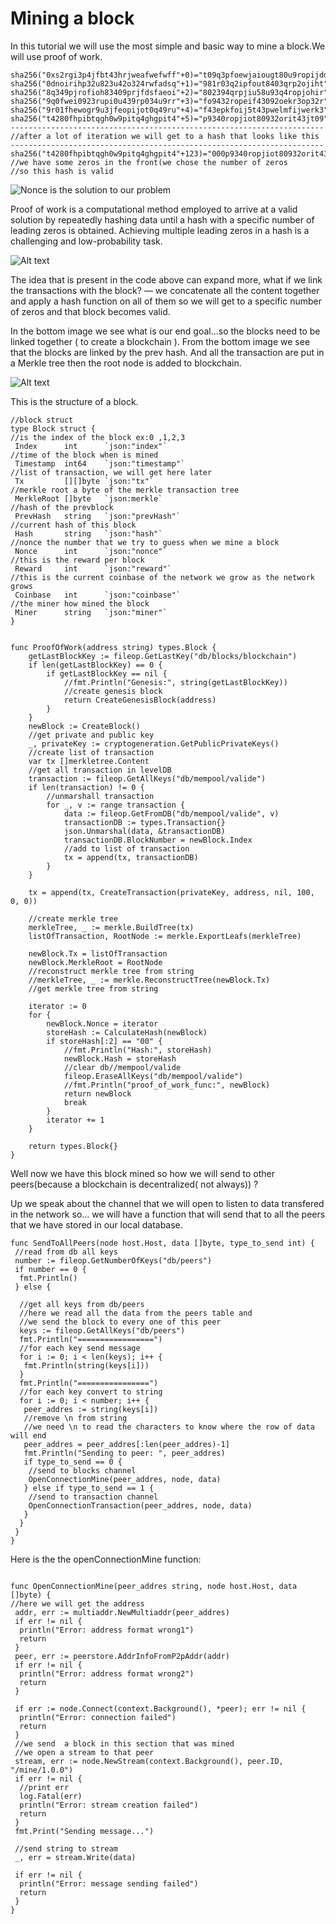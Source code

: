 # Mining a block

In this tutorial we will use the most simple and basic way to mine a block.We will use proof of work.


```
sha256("0xs2rgi3p4jfbt43hrjweafwefwff"+0)="t09q3pfoewjaiougt80u9ropijdd"
sha256("0dnoirihp32u823u42o324rwfadsq"+1)="981r03q2ipfout8403qrp2ojiht"
sha256("8q349pjrofioh83409prjfdsfaeoi"+2)="802394qrpjiu58u93q4ropjohir"
sha256("9q0fwei0923rupi0u439rp034u9rr"+3)="fo9432ropeif43092oekr3op32r"
sha256("9r01fhewogr9u3jfeopijot0q49ru"+4)="f43epkfoij5t43pwelmfijwerk3"
sha256("t4280fhpibtqgh0w9pitq4ghgpit4"+5)="p9340ropjiot80932orit43jt09"
----------------------------------------------------------------------
//after a lot of iteration we will get to a hash that looks like this
----------------------------------------------------------------------
sha256("t4280fhpibtqgh0w9pitq4ghgpit4"+123)="000p9340ropjiot80932orit43jt09"
//we have some zeros in the front(we chose the number of zeros 
//so this hash is valid
```
![ Nonce is the solution to our problem](../media/minep2p.png)

Proof of work is a computational method employed to arrive at a valid solution by repeatedly hashing data until a hash with a specific number of leading zeros is obtained. Achieving multiple leading zeros in a hash is a challenging and low-probability task.

![Alt text](../media/minp2p-2.png)

The idea that is present in the code above can expand more, what if we link the transactions with the block? — we concatenate all the content together and apply a hash function on all of them so we will get to a specific number of zeros and that block becomes valid.

In the bottom image we see what is our end goal…so the blocks need to be linked together ( to create a blockchain ). From the bottom image we see that the blocks are linked by the prev hash. And all the transaction are put in a Merkle tree then the root node is added to blockchain.

![Alt text](../media/minep2p-3.png)

This is the structure of a block.

```
//block struct
type Block struct {
//is the index of the block ex:0 ,1,2,3
 Index      int      `json:"index"`
//time of the block when is mined
 Timestamp  int64    `json:"timestamp"`
//list of transaction, we will get here later
 Tx         [][]byte `json:"tx"`
//merkle root a byte of the merkle transaction tree
 MerkleRoot []byte   `json:merkle`
//hash of the prevblock
 PrevHash   string   `json:"prevHash"`
//current hash of this block
 Hash       string   `json:"hash"`
//nonce the number that we try to guess when we mine a block
 Nonce      int      `json:"nonce"`
//this is the reward per block
 Reward     int      `json:"reward"`
//this is the current coinbase of the network we grow as the network grows
 Coinbase   int      `json:"coinbase"`
//the miner how mined the block
 Miner      string   `json:"miner"`
}
```

```

func ProofOfWork(address string) types.Block {
	getLastBlockKey := fileop.GetLastKey("db/blocks/blockchain")
	if len(getLastBlockKey) == 0 {
		if getLastBlockKey == nil {
			//fmt.Println("Genesis:", string(getLastBlockKey))
			//create genesis block
			return CreateGenesisBlock(address)
		}
	}
	newBlock := CreateBlock()
	//get private and public key
	_, privateKey := cryptogeneration.GetPublicPrivateKeys()
	//create list of transaction
	var tx []merkletree.Content
	//get all transaction in levelDB
	transaction := fileop.GetAllKeys("db/mempool/valide")
	if len(transaction) != 0 {
		//unmarshall transaction
		for _, v := range transaction {
			data := fileop.GetFromDB("db/mempool/valide", v)
			transactionDB := types.Transaction{}
			json.Unmarshal(data, &transactionDB)
			transactionDB.BlockNumber = newBlock.Index
			//add to list of transaction
			tx = append(tx, transactionDB)
		}
	}

	tx = append(tx, CreateTransaction(privateKey, address, nil, 100, 0, 0))

	//create merkle tree
	merkleTree, _ := merkle.BuildTree(tx)
	listOfTransaction, RootNode := merkle.ExportLeafs(merkleTree)

	newBlock.Tx = listOfTransaction
	newBlock.MerkleRoot = RootNode
	//reconstruct merkle tree from string
	//merkleTree, _ := merkle.ReconstructTree(newBlock.Tx)
	//get merkle tree from string

	iterator := 0
	for {
		newBlock.Nonce = iterator
		storeHash := CalculateHash(newBlock)
		if storeHash[:2] == "00" {
			//fmt.Println("Hash:", storeHash)
			newBlock.Hash = storeHash
			//clear db//mempool/valide
			fileop.EraseAllKeys("db/mempool/valide")
			//fmt.Println("proof_of_work_func:", newBlock)
			return newBlock
			break
		}
		iterator += 1
	}

	return types.Block{}
}
```

Well now we have this block mined so how we will send to other peers(because a blockchain is decentralized( not always)) ?

Up we speak about the channel that we will open to listen to data transfered in the network so… we will have a function that will send that to all the peers that we have stored in our local database.

```
func SendToAllPeers(node host.Host, data []byte, type_to_send int) {
 //read from db all keys
 number := fileop.GetNumberOfKeys("db/peers")
 if number == 0 {
  fmt.Println()
 } else {

  //get all keys from db/peers 
  //here we read all the data from the peers table and 
  //we send the block to every one of this peer
  keys := fileop.GetAllKeys("db/peers")
  fmt.Println("=================")
  //for each key send message
  for i := 0; i < len(keys); i++ {
   fmt.Println(string(keys[i]))
  }
  fmt.Println("================")
  //for each key convert to string
  for i := 0; i < number; i++ {
   peer_addres := string(keys[i])
   //remove \n from string
   //we need \n to read the characters to know where the row of data will end
   peer_addres = peer_addres[:len(peer_addres)-1]
   fmt.Println("Sending to peer: ", peer_addres)
   if type_to_send == 0 {
    //send to blocks channel
    OpenConnectionMine(peer_addres, node, data)
   } else if type_to_send == 1 {
    //send to transaction channel
    OpenConnectionTransaction(peer_addres, node, data)
   }
  }
 }
}
```

Here is the the openConnectionMine function:

```

func OpenConnectionMine(peer_addres string, node host.Host, data []byte) {
//here we will get the address
 addr, err := multiaddr.NewMultiaddr(peer_addres)
 if err != nil {
  println("Error: address format wrong1")
  return
 }
 peer, err := peerstore.AddrInfoFromP2pAddr(addr)
 if err != nil {
  println("Error: address format wrong2")
  return
 }

 if err := node.Connect(context.Background(), *peer); err != nil {
  println("Error: connection failed")
  return
 }
 //we send  a block in this section that was mined 
 //we open a stream to that peer
 stream, err := node.NewStream(context.Background(), peer.ID, "/mine/1.0.0")
 if err != nil {
  //print err
  log.Fatal(err)
  println("Error: stream creation failed")
  return
 }
 fmt.Print("Sending message...")

 //send string to stream
 _, err = stream.Write(data)

 if err != nil {
  println("Error: message sending failed")
  return
 }
}
```